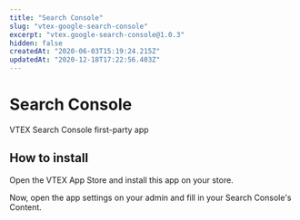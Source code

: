 ```yaml
---
title: "Search Console"
slug: "vtex-google-search-console"
excerpt: "vtex.google-search-console@1.0.3"
hidden: false
createdAt: "2020-06-03T15:19:24.215Z"
updatedAt: "2020-12-18T17:22:56.403Z"
---
```

# Search Console

VTEX Search Console first-party app

## How to install

Open the VTEX App Store and install this app on your store.

Now, open the app settings on your admin and fill in your Search Console's Content.